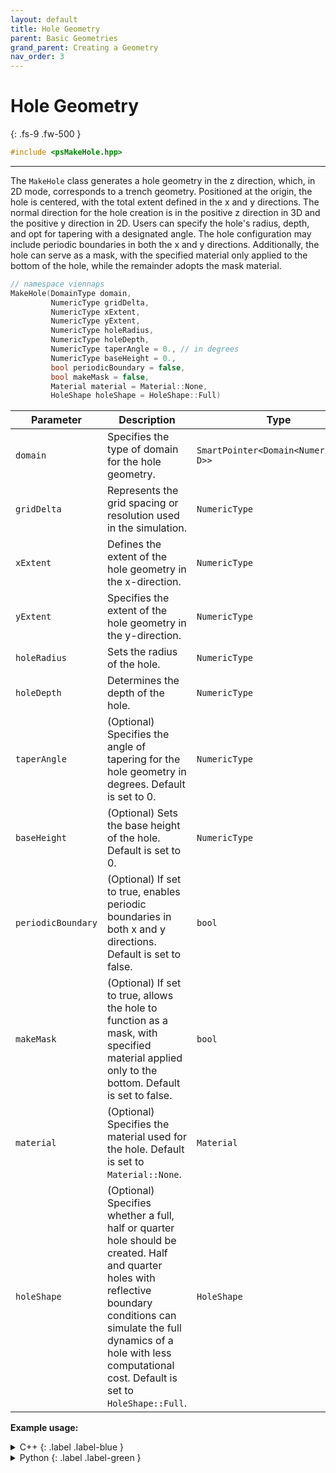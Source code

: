 ```yaml
---
layout: default
title: Hole Geometry
parent: Basic Geometries
grand_parent: Creating a Geometry
nav_order: 3
---
```


# Hole Geometry
{: .fs-9 .fw-500 }

```c++
#include <psMakeHole.hpp> 
```
---

The `MakeHole` class generates a hole geometry in the z direction, which, in 2D mode, corresponds to a trench geometry. Positioned at the origin, the hole is centered, with the total extent defined in the x and y directions. The normal direction for the hole creation is in the positive z direction in 3D and the positive y direction in 2D. Users can specify the hole's radius, depth, and opt for tapering with a designated angle. The hole configuration may include periodic boundaries in both the x and y directions. 
Additionally, the hole can serve as a mask, with the specified material only applied to the bottom of the hole, while the remainder adopts the mask material.

```c++
// namespace viennaps
MakeHole(DomainType domain,
         NumericType gridDelta,
         NumericType xExtent, 
         NumericType yExtent,
         NumericType holeRadius,
         NumericType holeDepth,
         NumericType taperAngle = 0., // in degrees
         NumericType baseHeight = 0.,
         bool periodicBoundary = false,
         bool makeMask = false,
         Material material = Material::None,
         HoleShape holeShape = HoleShape::Full)
```

| Parameter              | Description                                                           | Type                           |
|------------------------|-----------------------------------------------------------------------|--------------------------------|
| `domain`               | Specifies the type of domain for the hole geometry.                |  `SmartPointer<Domain<NumericType, D>>`  |
| `gridDelta`            | Represents the grid spacing or resolution used in the simulation.                   | `NumericType`                  |
| `xExtent`              | Defines the extent of the hole geometry in the x-direction.                         | `NumericType`                  |
| `yExtent`              | Specifies the extent of the hole geometry in the y-direction.                  | `NumericType`                  |
| `holeRadius`           | Sets the radius of the hole.                                   | `NumericType`                  |
| `holeDepth`            | Determines the depth of the hole.                                       | `NumericType`                  |
| `taperAngle`           | (Optional) Specifies the angle of tapering for the hole geometry in degrees. Default is set to 0. | `NumericType`      |
| `baseHeight`           | (Optional) Sets the base height of the hole. Default is set to 0.             | `NumericType`                  |
| `periodicBoundary`     | (Optional) If set to true, enables periodic boundaries in both x and y directions. Default is set to false. | `bool`  |
| `makeMask`             | (Optional) If set to true, allows the hole to function as a mask, with specified material applied only to the bottom. Default is set to false. | `bool`  |
| `material`             | (Optional) Specifies the material used for the hole. Default is set to `Material::None`.    |   `Material`  |
| `holeShape`            | (Optional) Specifies whether a full, half or quarter hole should be created. Half and quarter holes with reflective boundary conditions can simulate the full dynamics of a hole with less computational cost. Default is set to `HoleShape::Full`. | `HoleShape` |

__Example usage:__

<details markdown="1">
<summary markdown="1">
C++
{: .label .label-blue }
</summary>
```c++
// namespace viennaps
auto domain = SmartPointer<Domain<NumericType, D>>::New();
MakeHole<NumericType, D>(domain, 0.5, 10.0, 10.0, 2.5, 5.0, 10., 0., false,
                         false, Material::Si)
    .apply();
```
</details>

<details markdown="1">
<summary markdown="1">
Python
{: .label .label-green }
</summary>
```python
domain = vps.Domain()
vps.MakeHole(domain=domain,
              gridDelta=0.5,
              xExtent=10.0,
              yExtent=10.0,
              holeRadius=2.5,
              holeDepth=5.0,
              taperingAngle=10.0,
              baseHeight=0.0,
              periodicBoundary=False,
              makeMask=False,
              material=vps.Material.Si,
              holeShape=vps.HoleShape.Quarter
             ).apply()
```
</details>